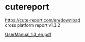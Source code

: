 # cutereport
https://cute-report.com/en/download     
cross platform report
v1.3.2

[UserManual_1.3_en.pdf](./UserManual_1.3_en.pdf)
